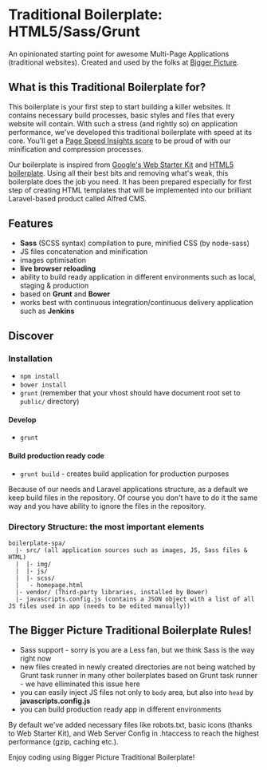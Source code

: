 # Traditional Boilerplate: HTML5/Sass/Grunt
An opinionated starting point for awesome Multi-Page Applications (traditional websites). Created and used by the folks at [Bigger Picture](http://www.biggerpicture.agency).

## What is this Traditional Boilerplate for?
This boilerplate is your first step to start building a killer websites. It contains necessary build processes, basic styles and files that every website will contain.
With such a stress (and rightly so) on application performance, we've developed this traditional boilerplate with speed at its core. You'll get a [Page Speed Insights score](https://developers.google.com/speed/pagespeed/insights/) to be proud of with our minification and compression processes.   

Our boilerplate is inspired from [Google's Web Starter Kit](https://developers.google.com/web/tools/starter-kit/) and [HTML5 boilerplate](https://html5boilerplate.com). Using all their best bits and removing what's weak, this boilerplate does the job you need.
It has been prepared especially for first step of creating HTML templates that will be implemented into our brilliant Laravel-based product called Alfred CMS.

## Features
* **Sass** (SCSS syntax) compilation to pure, minified CSS (by node-sass)
* JS files concatenation and minification
* images optimisation
* **live browser reloading**
* ability to build ready application in different environments such as local, staging & production
* based on **Grunt** and **Bower**
* works best with continuous integration/continuous delivery application such as **Jenkins**

## Discover

### Installation
* ```npm install```
* ```bower install```
* ```grunt``` (remember that your vhost should have document root set to ```public/``` directory)

#### Develop
* ```grunt```

#### Build production ready code
* ```grunt build``` - creates build application for production purposes

Because of our needs and Laravel applications structure, as a default we keep build files in the repository. Of course you don't have to do it the same way and you have ability to ignore the files in the repository.

### Directory Structure: the most important elements

```
boilerplate-spa/
  |- src/ (all application sources such as images, JS, Sass files & HTML)
  |  |- img/
  |  |- js/
  |  |- scss/
  |   - homepage.html
  |- vendor/ (Third-party libraries, installed by Bower)
  |- javascripts.config.js (contains a JSON object with a list of all JS files used in app (needs to be edited manually))
```

## The Bigger Picture Traditional Boilerplate Rules!
* Sass support - sorry is you are a Less fan, but we think Sass is the way right now
* new files created in newly created directories are not being watched by Grunt task runner in many other boilerplates based on Grunt task runner - we have elliminated this issue here
* you can easily inject JS files not only to ```body``` area, but also into ```head``` by **javascripts.config.js**
* you can build production ready app in different environments

By default we've added necessary files like robots.txt, basic icons (thanks to Web Starter Kit), and Web Server Config in .htaccess to reach the highest performance (gzip, caching etc.).

Enjoy coding using Bigger Picture Traditional Boilerplate!

